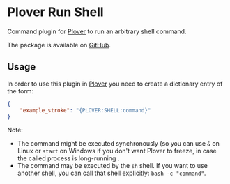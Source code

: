 # Plover Run Shell

Command plugin for [Plover](https://github.com/openstenoproject/plover) to run an arbitrary shell command.

The package is available on [GitHub](https://github.com/user202729/plover_run_shell).

## Usage

In order to use this plugin in [Plover](https://github.com/openstenoproject/plover) you need to create a dictionary entry of the form:

``` json
{
    "example_stroke": "{PLOVER:SHELL:command}"
}
```

Note:

* The command might be executed synchronously (so you can use `&` on Linux or `start` on Windows
if you don't want Plover to freeze, in case the called process is long-running .
* The command may be executed by the `sh` shell. If you want to use another shell, you can call that shell explicitly: `bash -c "command"`.
